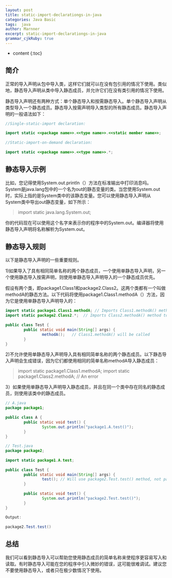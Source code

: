 ```yaml
---
layout: post
title: static-import-declarationgs-in-java
categories: Java Basic
tags:  java 
author: Marnner
excerpt: static-import-declarationgs-in-java
grammar_cjkRuby: true
---
```


* content
{:toc}


## 简介


正常的导入声明从包中导入类，这样它们就可以在没有包引用的情况下使用。类似地，静态导入声明从类中导入静态成员，并允许它们在没有类引用的情况下使用。

静态导入声明还有两种方式：单个静态导入和按需静态导入。单个静态导入声明从类型导入一个静态成员。静态导入按需声明导入类型的所有静态成员。静态导入声明的一般语法如下：

``` java
//Single-static-import declaration:
 
import static <<package name>>.<<type name>>.<<static member name>>;
 
//Static-import-on-demand declaration:
 
import static <<package name>>.<<type name>>.*;
```


## 静态导入示例

比如，您记得使用System.out.println（）方法在标准输出中打印消息吗。 System是java.lang包中的一个名为out的静态变量的类。当您使用System.out时，实际上指的是System类中的该静态变量。您可以使用静态导入声明从System类中导出out静态变量，如下所示：

> import static java.lang.System.out;

你的代码现在可以使用这个名字来表示你的程序中的System.out。编译器将使用静态导入声明将名称解析为System.out。

## 静态导入规则

以下是静态导入声明的一些重要规则。

1)如果导入了具有相同简单名称的两个静态成员，一个使用单静态导入声明，另一个使用静态导入按需声明，则使用单静态导入声明导入的一个静态成员优先。


假设有两个类，即package1.Class1和package2.Class2。这两个类都有一个叫做methodA的静态方法。以下代码将使用package1.Class1.methodA（）方法，因为它是使用单静态导入声明导入的：

``` java
import static package1.Class1.methodA; // Imports Class1.methodA() method
import static package2.Class2.*;  // Imports Class2.methodA() method too
  
public class Test {
        public static void main(String[] args) {
                methodA();   // Class1.methodA() will be called
        }
}
```
2)不允许使用单静态导入声明导入具有相同简单名称的两个静态成员。以下静态导入声明会生成错误，因为它们都使用相同的简单名称methodA导入静态成员：

> import static package1.Class1.methodA;
import static package1.Class2.methodA; // An error

3）如果使用单静态导入声明导入静态成员，并且在同一个类中存在同名的静态成员，则使用该类中的静态成员。

``` java
// A.java
package package1;
  
public class A {
        public static void test() {
                System.out.println("package1.A.test()");
        }
}
  
// Test.java
package package2;
  
import static package1.A.test;
  
public class Test {
        public static void main(String[] args) {
                test(); // Will use package2.Test.test() method, not package1.A.test() method
        }
  
        public static void test() {
                System.out.println("package2.Test.test()");
        }
}
 
Output:
 
package2.Test.test()
```


## 总结

我们可以看到静态导入可以帮助您使用静态成员的简单名称来使程序更容易写入和读取。有时静态导入可能在您的程序中引入微妙的错误，这可能很难调试。建议您不要使用静态导入，或者只在极少数情况下使用。